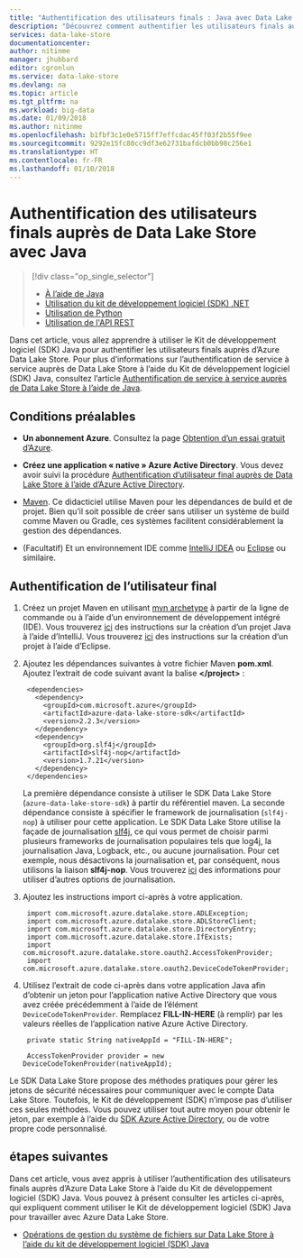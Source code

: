 ```yaml
---
title: "Authentification des utilisateurs finals : Java avec Data Lake Store à l’aide d’Azure Active Directory | Microsoft Docs"
description: "Découvrez comment authentifier les utilisateurs finals auprès de Data Lake Store à l’aide d’Azure Active Directory avec Java."
services: data-lake-store
documentationcenter: 
author: nitinme
manager: jhubbard
editor: cgronlun
ms.service: data-lake-store
ms.devlang: na
ms.topic: article
ms.tgt_pltfrm: na
ms.workload: big-data
ms.date: 01/09/2018
ms.author: nitinme
ms.openlocfilehash: b1fbf3c1e0e5715ff7effcdac45ff03f2b55f9ee
ms.sourcegitcommit: 9292e15fc80cc9df3e62731bafdcb0bb98c256e1
ms.translationtype: HT
ms.contentlocale: fr-FR
ms.lasthandoff: 01/10/2018
---
```

# <a name="end-user-authentication-with-data-lake-store-using-java"></a>Authentification des utilisateurs finals auprès de Data Lake Store avec Java
> [!div class="op_single_selector"]
> * [À l’aide de Java](data-lake-store-end-user-authenticate-java-sdk.md)
> * [Utilisation du kit de développement logiciel (SDK) .NET](data-lake-store-end-user-authenticate-net-sdk.md)
> * [Utilisation de Python](data-lake-store-end-user-authenticate-python.md)
> * [Utilisation de l'API REST](data-lake-store-end-user-authenticate-rest-api.md)
> 
>   

Dans cet article, vous allez apprendre à utiliser le Kit de développement logiciel (SDK) Java pour authentifier les utilisateurs finals auprès d’Azure Data Lake Store. Pour plus d’informations sur l’authentification de service à service auprès de Data Lake Store à l’aide du Kit de développement logiciel (SDK) Java, consultez l’article [Authentification de service à service auprès de Data Lake Store à l’aide de Java](data-lake-store-service-to-service-authenticate-java.md).

## <a name="prerequisites"></a>Conditions préalables
* **Un abonnement Azure**. Consultez la page [Obtention d’un essai gratuit d’Azure](https://azure.microsoft.com/pricing/free-trial/).

* **Créez une application « native » Azure Active Directory**. Vous devez avoir suivi la procédure [Authentification d’utilisateur final auprès de Data Lake Store à l’aide d’Azure Active Directory](data-lake-store-end-user-authenticate-using-active-directory.md).

* [Maven](https://maven.apache.org/install.html). Ce didacticiel utilise Maven pour les dépendances de build et de projet. Bien qu’il soit possible de créer sans utiliser un système de build comme Maven ou Gradle, ces systèmes facilitent considérablement la gestion des dépendances.

* (Facultatif) Et un environnement IDE comme [IntelliJ IDEA](https://www.jetbrains.com/idea/download/) ou [Eclipse](https://www.eclipse.org/downloads/) ou similaire.

## <a name="end-user-authentication"></a>Authentification de l’utilisateur final
1. Créez un projet Maven en utilisant [mvn archetype](https://maven.apache.org/guides/getting-started/maven-in-five-minutes.html) à partir de la ligne de commande ou à l’aide d’un environnement de développement intégré (IDE). Vous trouverez [ici](https://www.jetbrains.com/help/idea/2016.1/creating-and-running-your-first-java-application.html) des instructions sur la création d’un projet Java à l’aide d’IntelliJ. Vous trouverez [ici](http://help.eclipse.org/mars/index.jsp?topic=%2Forg.eclipse.jdt.doc.user%2FgettingStarted%2Fqs-3.htm) des instructions sur la création d’un projet à l’aide d’Eclipse.

2. Ajoutez les dépendances suivantes à votre fichier Maven **pom.xml**. Ajoutez l’extrait de code suivant avant la balise **\</project>** :
   
        <dependencies>
          <dependency>
            <groupId>com.microsoft.azure</groupId>
            <artifactId>azure-data-lake-store-sdk</artifactId>
            <version>2.2.3</version>
          </dependency>
          <dependency>
            <groupId>org.slf4j</groupId>
            <artifactId>slf4j-nop</artifactId>
            <version>1.7.21</version>
          </dependency>
        </dependencies>
   
    La première dépendance consiste à utiliser le SDK Data Lake Store (`azure-data-lake-store-sdk`) à partir du référentiel maven. La seconde dépendance consiste à spécifier le framework de journalisation (`slf4j-nop`) à utiliser pour cette application. Le SDK Data Lake Store utilise la façade de journalisation [slf4j](http://www.slf4j.org/), ce qui vous permet de choisir parmi plusieurs frameworks de journalisation populaires tels que log4j, la journalisation Java, Logback, etc., ou aucune journalisation. Pour cet exemple, nous désactivons la journalisation et, par conséquent, nous utilisons la liaison **slf4j-nop**. Vous trouverez [ici](http://www.slf4j.org/manual.html#projectDep) des informations pour utiliser d’autres options de journalisation.

3. Ajoutez les instructions import ci-après à votre application.

        import com.microsoft.azure.datalake.store.ADLException;
        import com.microsoft.azure.datalake.store.ADLStoreClient;
        import com.microsoft.azure.datalake.store.DirectoryEntry;
        import com.microsoft.azure.datalake.store.IfExists;
        import com.microsoft.azure.datalake.store.oauth2.AccessTokenProvider;
        import com.microsoft.azure.datalake.store.oauth2.DeviceCodeTokenProvider;

4. Utilisez l’extrait de code ci-après dans votre application Java afin d’obtenir un jeton pour l’application native Active Directory que vous avez créée précédemment à l’aide de l’élément `DeviceCodeTokenProvider`. Remplacez **FILL-IN-HERE** (à remplir) par les valeurs réelles de l’application native Azure Active Directory.

        private static String nativeAppId = "FILL-IN-HERE";
            
        AccessTokenProvider provider = new DeviceCodeTokenProvider(nativeAppId);   

Le SDK Data Lake Store propose des méthodes pratiques pour gérer les jetons de sécurité nécessaires pour communiquer avec le compte Data Lake Store. Toutefois, le Kit de développement (SDK) n’impose pas d’utiliser ces seules méthodes. Vous pouvez utiliser tout autre moyen pour obtenir le jeton, par exemple à l’aide du [SDK Azure Active Directory](https://github.com/AzureAD/azure-activedirectory-library-for-java), ou de votre propre code personnalisé.

## <a name="next-steps"></a>étapes suivantes
Dans cet article, vous avez appris à utiliser l’authentification des utilisateurs finals auprès d’Azure Data Lake Store à l’aide du Kit de développement logiciel (SDK) Java. Vous pouvez à présent consulter les articles ci-après, qui expliquent comment utiliser le Kit de développement logiciel (SDK) Java pour travailler avec Azure Data Lake Store.

* [Opérations de gestion du système de fichiers sur Data Lake Store à l’aide du kit de développement logiciel (SDK) Java](data-lake-store-get-started-java-sdk.md)


